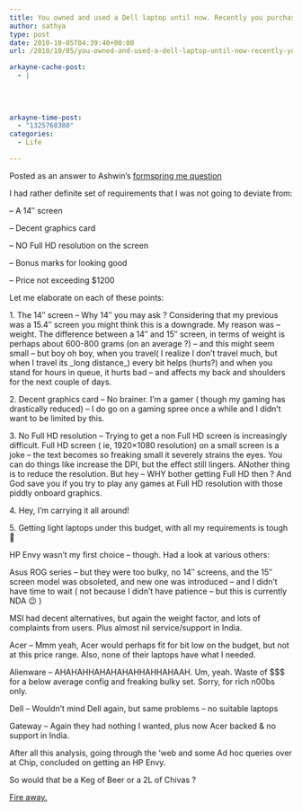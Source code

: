 ```yaml
---
title: You owned and used a Dell laptop until now. Recently you purchased an HP Envy. What factors influenced you in choosing HP over Dell or even Acer, Asus for that matter? No beer for short answer.
author: sathya
type: post
date: 2010-10-05T04:39:40+00:00
url: /2010/10/05/you-owned-and-used-a-dell-laptop-until-now-recently-you-purchased-an-hp-envy-what-factors-influenced-you-in-choosing-hp-over-dell-or-even-acer-asus-for-that-matter-no-beer-for-short-answer/

arkayne-cache-post:
  - |
    
    
    
    
arkayne-time-post:
  - "1325768380"
categories:
  - Life

---
```

<p class="formspringmeAnswer">
  Posted as an answer to Ashwin&#8217;s <a id="aptureLink_B9TdEu7y7Q" href="http://www.formspring.me/sathyabhat/q/1262994332">formspring me question</a>
</p>

<p class="formspringmeAnswer">
  <p>
    I had rather definite set of requirements that I was not going to deviate from:
  </p>
  
  <p>
    &#8211; A 14&#8243; screen
  </p>
  
  <p>
    &#8211; Decent graphics card
  </p>
  
  <p>
    &#8211; NO Full HD resolution on the screen
  </p>
  
  <p>
    &#8211; Bonus marks for looking good
  </p>
  
  <p>
    &#8211; Price not exceeding $1200
  </p>
  
  <p>
    Let me elaborate on each of these points:
  </p>
  
  <p>
    1. The 14&#8243; screen &#8211; Why 14&#8243; you may ask ? Considering that my previous was a 15.4&#8243; screen you might think this is a downgrade. My reason was &#8211; weight. The difference between a 14&#8243; and 15&#8243; screen, in terms of weight is perhaps about 600-800 grams (on an average ?) &#8211; and this might seem small &#8211; but boy oh boy, when you travel( I realize I don&#8217;t travel much, but when I travel its _long distance_) every bit helps (hurts?) and when you stand for hours in queue, it hurts bad &#8211; and affects my back and shoulders for the next couple of days.
  </p>
  
  <p>
    2. Decent graphics card &#8211; No brainer. I&#8217;m a gamer ( though my gaming has drastically reduced) &#8211; I do go on a gaming spree once a while and I didn&#8217;t want to be limited by this.
  </p>
  
  <p>
    3. No Full HD resolution &#8211; Trying to get a non Full HD screen is increasingly difficult. Full HD screen ( ie, 1920&#215;1080 resolution) on a small screen is a joke &#8211; the text becomes so freaking small it severely strains the eyes. You can do things like increase the DPI, but the effect still lingers. ANother thing is to reduce the resolution. But hey &#8211; WHY bother getting Full HD then ? And God save you if you try to play any games at Full HD resolution with those piddly onboard graphics.
  </p>
  
  <p>
    4. Hey, I&#8217;m carrying it all around!
  </p>
  
  <p>
    5. Getting light laptops under this budget, with all my requirements is tough 🙂
  </p>
  
  <p>
    HP Envy wasn&#8217;t my first choice &#8211; though. Had a look at various others:
  </p>
  
  <p>
    Asus ROG series &#8211; but they were too bulky, no 14&#8243; screens, and the 15&#8243; screen model was obsoleted, and new one was introduced &#8211; and I didn&#8217;t have time to wait ( not because I didn&#8217;t have patience &#8211; but this is currently NDA 😉 )
  </p>
  
  <p>
    MSI had decent alternatives, but again the weight factor, and lots of complaints from users. Plus almost nil service/support in India.
  </p>
  
  <p>
    Acer &#8211; Mmm yeah, Acer would perhaps fit for bit low on the budget, but not at this price range. Also, none of their laptops have what I needed.
  </p>
  
  <p>
    Alienware &#8211; AHAHAHHAHAHAHAHHAHHAHAAH. Um, yeah. Waste of $$$ for a below average config and freaking bulky set. Sorry, for rich n00bs only.
  </p>
  
  <p>
    Dell &#8211; Wouldn&#8217;t mind Dell again, but same problems &#8211; no suitable laptops
  </p>
  
  <p>
    Gateway &#8211; Again they had nothing I wanted, plus now Acer backed & no support in India.
  </p>
  
  <p>
    After all this analysis, going through the &#8216;web and some Ad hoc queries over at Chip, concluded on getting an HP Envy.
  </p>
  
  <p>
    So would that be a Keg of Beer or a 2L of Chivas ?
  </p>
  
  <p class="formspringmeFooter">
    <a href="http://formspring.me/sathyabhat?utm_medium=social&utm_source=wordpress&utm_campaign=shareanswer">Fire away.</a>
  </p>

